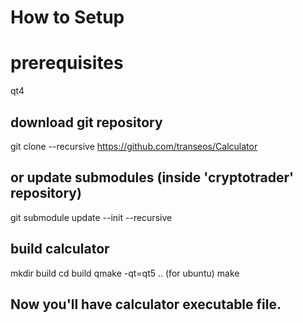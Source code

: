 # How to Setup #

# prerequisites
qt4

## download git repository
git clone --recursive https://github.com/transeos/Calculator
## or update submodules (inside 'cryptotrader' repository)
git submodule update --init --recursive

## build calculator
mkdir build
cd build
qmake -qt=qt5 .. (for ubuntu)
make

## Now you'll have calculator executable file.
